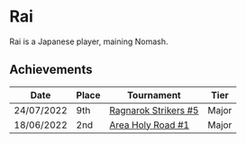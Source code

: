 # Rai

Rai is a Japanese player, maining Nomash.

## Achievements

|Date|Place|Tournament|Tier|
|-|-|-|-|
| 24/07/2022 | 9th | [Ragnarok Strikers #5](../..//tournaments/ragna/ragna5.md) | Major |
| 18/06/2022 | 2nd | [Area Holy Road #1](../..//tournaments/misc/holyroad1.md) | Major |
